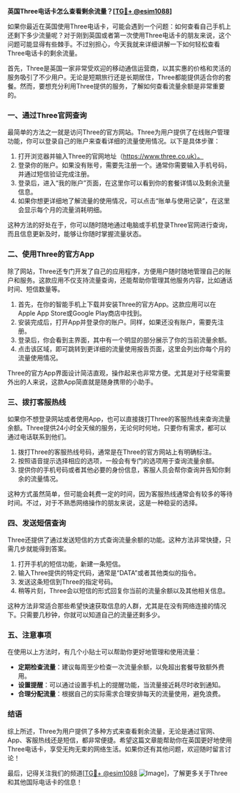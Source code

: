 **英国Three电话卡怎么查看剩余流量？[[TG💪+ @esim1088](https://t.me/s/esim1088)]**

如果你最近在英国使用Three电话卡，可能会遇到一个问题：如何查看自己手机上还剩下多少流量呢？对于刚到英国或者第一次使用Three电话卡的朋友来说，这个问题可能显得有些棘手。不过别担心，今天我就来详细讲解一下如何轻松查看Three电话卡的剩余流量。

首先，Three是英国一家非常受欢迎的移动通信运营商，以其实惠的价格和灵活的服务吸引了不少用户。无论是短期旅行还是长期居住，Three都能提供适合你的套餐。然而，要想充分利用Three提供的服务，了解如何查看流量余额是非常重要的。

### **一、通过Three官网查询**

最简单的方法之一就是访问Three的官方网站。Three为用户提供了在线账户管理功能，你可以登录自己的账户来查看详细的流量使用情况。以下是具体步骤：

1. 打开浏览器并输入Three的官网地址（https://www.three.co.uk）。
2. 登录你的账户。如果没有账号，需要先注册一个。通常你需要输入手机号码，并通过短信验证完成注册。
3. 登录后，进入“我的账户”页面，在这里你可以看到你的套餐详情以及剩余流量信息。
4. 如果你想更详细地了解流量的使用情况，可以点击“账单与使用记录”，在这里会显示每个月的流量消耗明细。

这种方法的好处在于，你可以随时随地通过电脑或手机登录Three官网进行查询，而且信息更新及时，能够让你随时掌握流量状态。

### **二、使用Three的官方App**

除了网站，Three还专门开发了自己的应用程序，方便用户随时随地管理自己的账户和服务。这款应用不仅支持流量查询，还能帮助你管理其他服务内容，比如通话时间、短信数量等。

1. 首先，在你的智能手机上下载并安装Three的官方App。这款应用可以在Apple App Store或Google Play商店中找到。
2. 安装完成后，打开App并登录你的账户。同样，如果还没有账户，需要先注册。
3. 登录后，你会看到主界面，其中有一个明显的部分展示了你的当前流量余额。
4. 点击该区域，即可跳转到更详细的流量使用报告页面，这里会列出你每个月的流量使用情况。

Three的官方App界面设计简洁直观，操作起来也非常方便。尤其是对于经常需要外出的人来说，这款App简直就是随身携带的小助手。

### **三、拨打客服热线**

如果你不想登录网站或者使用App，也可以直接拨打Three的客服热线来查询流量余额。Three提供24小时全天候的服务，无论何时何地，只要你有需求，都可以通过电话联系到他们。

1. 拨打Three的客服热线号码，通常是在Three的官方网站上有明确标注。
2. 按照语音提示选择相应的选项，一般会有专门的选项用于查询流量余额。
3. 提供你的手机号码或者其他必要的身份信息，客服人员会帮你查询并告知你剩余的流量情况。

这种方式虽然简单，但可能会耗费一定的时间，因为客服热线通常会有较多的等待时间。不过，对于不熟悉网络操作的朋友来说，这是一种稳妥的选择。

### **四、发送短信查询**

Three还提供了通过发送短信的方式查询流量余额的功能。这种方法非常快捷，只需几步就能得到答案。

1. 打开手机的短信功能，新建一条短信。
2. 输入Three提供的特定代码，通常是“DATA”或者其他类似的指令。
3. 发送这条短信到Three的指定号码。
4. 稍等片刻，Three会以短信的形式回复你当前的流量余额以及其他相关信息。

这种方法非常适合那些希望快速获取信息的人群，尤其是在没有网络连接的情况下。只需要几秒钟，你就可以知道自己的流量还剩多少。

### **五、注意事项**

在使用以上方法时，有几个小贴士可以帮助你更好地管理和使用流量：

- **定期检查流量**：建议每周至少检查一次流量余额，以免超出套餐导致额外费用。
- **设置提醒**：可以通过设置手机上的提醒功能，当流量接近耗尽时收到通知。
- **合理分配流量**：根据自己的实际需求合理安排每天的流量使用，避免浪费。

### **结语**

综上所述，Three为用户提供了多种方式来查看剩余流量，无论是通过官网、App、客服热线还是短信，都非常便捷。希望这篇文章能帮助你在英国更好地使用Three电话卡，享受无拘无束的网络生活。如果你还有其他问题，欢迎随时留言讨论！

最后，记得关注我们的频道[[TG💪+ @esim1088](https://t.me/s/esim1088) ![Image](https://i.postimg.cc/4NQfJmqS/Snipaste-2025-05-13-00-14-12.png)]，了解更多关于Three和其他国际电话卡的信息！